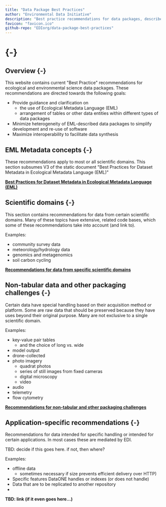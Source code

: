```yaml
--- 
title: "Data Package Best Practices"
author: "Environmental Data Initiative"
description: "Best practice recommendations for data packages, described by Ecological Metadata Language (EML)."
favicon: "favicon.ico"
github-repo: "EDIorg/data-package-best-practices"
---
```

# {-}

## Overview {-}
This website contains current \"Best Practice\" recommendations for ecological and environmental science data packages. These recommendations are directed towards the following goals:

- Provide guidance and clarification on
  - the use of Ecological Metadata Language (EML)
  - arrangement of tables or other data entities within different types of data packages
- Minimize heterogeneity of EML-described data packages to simplify development and re-use of software
- Maximize interoperability to facilitate data synthesis


## EML Metadata concepts {-}
These recommendations apply to most or all scientific domains. This section subsumes V3 of the static document "Best Practices for Dataset Metadata in Ecological Metadata Language (EML)"

 **[Best Practices for Dataset Metadata in Ecological Metadata Language (EML)](EMLmetadata/index.html)**
  
## Scientific domains {-}
This section contains recommendations for data from certain scientific domains. Many of these topics have extensive, related code bases, which some of these recommendations take into account (and link to). 

Examples:

- community survey data
- meteorology/hydrology data
- genomics and metagenomics
- soil carbon cycling
  
**[Recommendations for data from specific scientific domains](scientific_domain/index.html)**
  
## Non-tabular data and other packaging challenges {-}
Certain data have special handling based on their acquisition method or platform. Some are raw data that should be preserved because they have uses beyond their original purpose. Many are not exclusive to a single scientific domain. 

Examples:

- key-value pair tables 
  - and the choice of long vs. wide
- model output
- drone-collected
- photo imagery
  - quadrat photos
  - series of still images from fixed cameras
  - digital microscopy
  - video
- audio
- telemetry
- flow cytometry

**[Recommendations for non-tabular and other packaging challenges](non_tabular/index.html)**

## Application-specific recommendations {-}
Recommendations for data intended for specific handling or intended for certain applications. In most cases these are mediated by EDI.

TBD: decide if this goes here. if not, then where?

Examples:

- offline data 
  - sometimes necessary if size prevents efficient delivery over HTTP)
- Specific features DataONE handles or indexes (or does not handle)
- Data that are to be replicated to another repository 
- 

**TBD: link (if it even goes here...)** 



